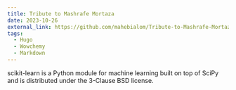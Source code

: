 ```yaml
---
title: Tribute to Mashrafe Mortaza
date: 2023-10-26
external_link: https://github.com/mahebialom/Tribute-to-Mashrafe-Mortaza
tags:
  - Hugo
  - Wowchemy
  - Markdown
---
```


scikit-learn is a Python module for machine learning built on top of SciPy and is distributed under the 3-Clause BSD license.

<!--more-->
